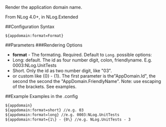 Render the application domain name.

From NLog 4.0+, in NLog.Extended

##Configuration Syntax
```
${appdomain:format=Format}
```

##Parameters
###Rendering Options
* **format** - The formating. Required. Default to `Long`.
possible options:
* Long: default. The id as four number digit, colon, friendlyname. E.g. 0003:NLog.UnitTests
* Short. Only the id as two number digit, like "03".
* or custom like {0} -  {1}. The first parameter is the"AppDomain.Id", the second the second the "AppDomain.FriendlyName". Note: use escaping of the brackets. See examples.


##Example
Examples in the .config

```xml
${appdomain}
${appdomain:format=short} //e.g. 03
${appdomain:format=long} //e.g. 0003:NLog.UnitTests
${appdomain:format={1\} - {0\} //e.g. NLog.UnitTests - 3

